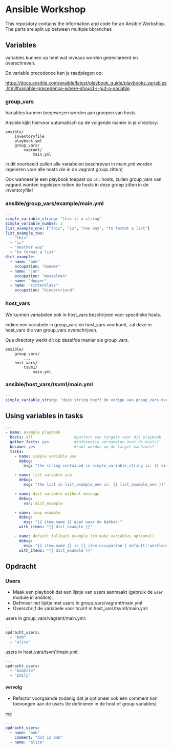 # Ansible Workshop
This repository contains the information and code for an Ansible Workshop. The parts are split up between multiple bbranches

## Variables

variables kunnen op heel wat niveaus worden gedeclareerd en overschreven. 

De variable precedence kan je raadplagen op:

https://docs.ansible.com/ansible/latest/playbook_guide/playbooks_variables.html#variable-precedence-where-should-i-put-a-variable

### group_vars

Variables kunnen toegewezen worden aan groepen van hosts.

Ansible kijkt hiervoor automatisch op de volgende manier in je directory:

```
ansible/
	inventoryfile
	playbook.yml
	group_vars/
		vagrant/
			main.yml
```

in dit voorbeeld zullen alle variabelen beschreven in main.yml worden ingelezen voor alle hosts die in de vagrant group zitten)

Ook wanneer je een playbook toepast op ```all``` hosts, zullen group_vars van vagrant worden ingelezen indien de hosts in deze groep zitten in de inventoryfile!

### ansible/group_vars/example/main.yml
```yaml
---
simple_variable_string: "this is a string"
simple_variable_number: 3
list_example_one: ["this", "is", "one way", "to format a list"]
list_example_two:
  - "this"
  - "is"
  - "another way"
  - "to format a list"
dict_example:
  - name: "bob"
    occupation: "bouwer"
  - name: "jan"
    occupation: "mosselman"
  - name: "dopper"
  - name: "sinterklaas"
    occupation: "kindervriend"
```

### host_vars

We kunnen variabelen ook in host_vars beschrijven voor specifieke hosts.

Indien een variabele in group_vars en host_vars voorkomt, zal deze in host_vars die van group_vars overschrijven.

Qua directory werkt dit op dezelfde manier als group_vars.


```
ansible/
	group_vars/
		...
	host_vars/
		tsvm1/
			main.yml
```

### ansible/host_vars/tsvm1/main.yml
```yaml
---
simple_variable_string: "deze string heeft de vorige van group_vars overschreven"
```

## Using variables in tasks

```yaml
---
- name: example playbook
  hosts: all                  #pattern van targets voor dit playbook
  gather_facts: yes           #informatie verzamelen over de hosts?
  become: yes                 #root worden op de target machines?
  tasks:
    - name: simple variable use
      debug:
        msg: "the string contained in simple_variable_string is: {{ simple_variable_string }}"

    - name: list variable use
      debug:
        msg: "the list in list_example_one is: {{ list_example_one }}"

    - name: dict variable without message
      debug:
        var: dict_example

    - name: loop example
      debug:
        msg: "{{ item.name }} gaat naar de bakker."
      with_items: "{{ dict_example }}"

    - name: default fallback example (to make variables optional)
      debug:
        msg: "{{ item.name }} is {{ item.occupation | default('werkloos') }}"
      with_items: "{{ dict_example }}"
```

## Opdracht
### Users
* Maak een playbook dat een lijstje van users aanmaakt (gebruik de ```user``` module in ansible).
* Definieer het lijstje met users in group_vars/vagrant/main.yml
* Overschrijf de variabele voor tsvm1 in host_vars/tsvm1/main.yml

users in group_vars/vagrant/main.yml:
```yaml
---
opdracht_users:
  - "bob"
  - "alice"
```

users in host_vars/tsvm1/main.yml:
```yaml
---
opdracht_users:
  - "babette"
  - "Emily"
```

#### vervolg
* Refactor voorgaande zodanig dat je optioneel ook een comment kan toevoegen aan de users (te definieren in de host of group variables)

eg:
```yaml
---
opdracht_users:
  - name: "bob"
	comment: "dit is bob"
  - name: "alice"
```
